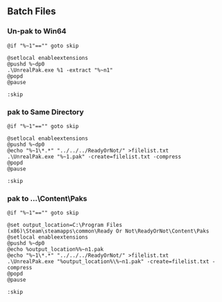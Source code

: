 ## Batch Files

### Un-pak to Win64
```batch
@if "%~1"=="" goto skip

@setlocal enableextensions
@pushd %~dp0
.\UnrealPak.exe %1 -extract "%~n1"
@popd
@pause

:skip
```

### pak to Same Directory
```batch
@if "%~1"=="" goto skip

@setlocal enableextensions
@pushd %~dp0
@echo "%~1\*.*" "../../../ReadyOrNot/" >filelist.txt
.\UnrealPak.exe "%~1.pak" -create=filelist.txt -compress
@popd
@pause

:skip
```

### pak to ...\Content\Paks
```batch
@if "%~1"=="" goto skip

@set output_location=C:\Program Files (x86)\Steam\steamapps\common\Ready Or Not\ReadyOrNot\Content\Paks
@setlocal enableextensions
@pushd %~dp0
@echo %output_location%%~n1.pak
@echo "%~1\*.*" "../../../ReadyOrNot/" >filelist.txt
.\UnrealPak.exe "%output_location%\%~n1.pak" -create=filelist.txt -compress
@popd
@pause

:skip
```

